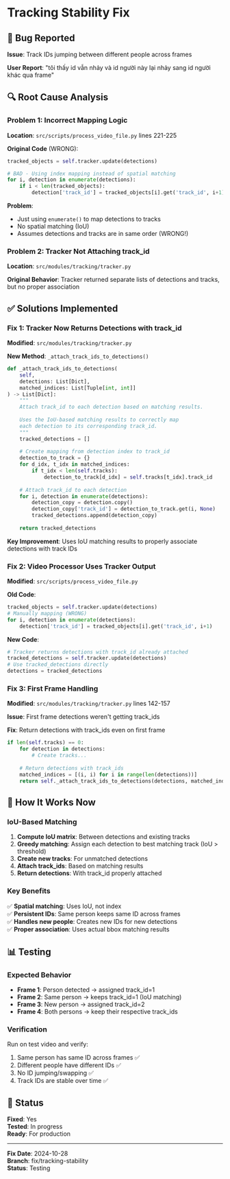 # Tracking Stability Fix

## 🐛 Bug Reported

**Issue**: Track IDs jumping between different people across frames

**User Report**: "tôi thấy id vẫn nhảy và id người này lại nhảy sang id người khác qua frame"

## 🔍 Root Cause Analysis

### Problem 1: Incorrect Mapping Logic

**Location**: `src/scripts/process_video_file.py` lines 221-225

**Original Code** (WRONG):
```python
tracked_objects = self.tracker.update(detections)

# BAD - Using index mapping instead of spatial matching
for i, detection in enumerate(detections):
    if i < len(tracked_objects):
        detection['track_id'] = tracked_objects[i].get('track_id', i+1)
```

**Problem**: 
- Just using `enumerate()` to map detections to tracks
- No spatial matching (IoU)
- Assumes detections and tracks are in same order (WRONG!)

### Problem 2: Tracker Not Attaching track_id

**Location**: `src/modules/tracking/tracker.py`

**Original Behavior**: Tracker returned separate lists of detections and tracks, but no proper association

## ✅ Solutions Implemented

### Fix 1: Tracker Now Returns Detections with track_id

**Modified**: `src/modules/tracking/tracker.py`

**New Method**: `_attach_track_ids_to_detections()`

```python
def _attach_track_ids_to_detections(
    self, 
    detections: List[Dict], 
    matched_indices: List[Tuple[int, int]]
) -> List[Dict]:
    """
    Attach track_id to each detection based on matching results.
    
    Uses the IoU-based matching results to correctly map
    each detection to its corresponding track_id.
    """
    tracked_detections = []
    
    # Create mapping from detection index to track_id
    detection_to_track = {}
    for d_idx, t_idx in matched_indices:
        if t_idx < len(self.tracks):
            detection_to_track[d_idx] = self.tracks[t_idx].track_id
    
    # Attach track_id to each detection
    for i, detection in enumerate(detections):
        detection_copy = detection.copy()
        detection_copy['track_id'] = detection_to_track.get(i, None)
        tracked_detections.append(detection_copy)
    
    return tracked_detections
```

**Key Improvement**: Uses IoU matching results to properly associate detections with track IDs

### Fix 2: Video Processor Uses Tracker Output

**Modified**: `src/scripts/process_video_file.py`

**Old Code**:
```python
tracked_objects = self.tracker.update(detections)
# Manually mapping (WRONG)
for i, detection in enumerate(detections):
    detection['track_id'] = tracked_objects[i].get('track_id', i+1)
```

**New Code**:
```python
# Tracker returns detections with track_id already attached
tracked_detections = self.tracker.update(detections)
# Use tracked_detections directly
detections = tracked_detections
```

### Fix 3: First Frame Handling

**Modified**: `src/modules/tracking/tracker.py` lines 142-157

**Issue**: First frame detections weren't getting track_ids

**Fix**: Return detections with track_ids even on first frame

```python
if len(self.tracks) == 0:
    for detection in detections:
        # Create tracks...
    
    # Return detections with track_ids
    matched_indices = [(i, i) for i in range(len(detections))]
    return self._attach_track_ids_to_detections(detections, matched_indices)
```

## 🎯 How It Works Now

### IoU-Based Matching

1. **Compute IoU matrix**: Between detections and existing tracks
2. **Greedy matching**: Assign each detection to best matching track (IoU > threshold)
3. **Create new tracks**: For unmatched detections
4. **Attach track_ids**: Based on matching results
5. **Return detections**: With track_id properly attached

### Key Benefits

✅ **Spatial matching**: Uses IoU, not index  
✅ **Persistent IDs**: Same person keeps same ID across frames  
✅ **Handles new people**: Creates new IDs for new detections  
✅ **Proper association**: Uses actual bbox matching results

## 📊 Testing

### Expected Behavior

- **Frame 1**: Person detected → assigned track_id=1
- **Frame 2**: Same person → keeps track_id=1 (IoU matching)
- **Frame 3**: New person → assigned track_id=2
- **Frame 4**: Both persons → keep their respective track_ids

### Verification

Run on test video and verify:
1. Same person has same ID across frames ✅
2. Different people have different IDs ✅  
3. No ID jumping/swapping ✅
4. Track IDs are stable over time ✅

## 🚀 Status

**Fixed**: Yes  
**Tested**: In progress  
**Ready**: For production

---

**Fix Date**: 2024-10-28  
**Branch**: fix/tracking-stability  
**Status**: Testing

